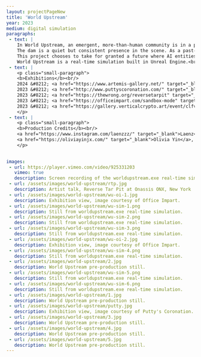 ```yaml
---
layout: projectPageNew
title: 'World Upstream'
year: 2023
medium: digital simulation
paragraphs:
 - text: |
    In World Upstream, an emergent, more-than-human community is in a perpetual process of reclaiming a decaying hydroelectric dam and transforming it into a site for leisure. The simulated protagonists—a sentient poplar tree, a group of quadruplets, an AI-powered Dyson vacuum, among others—co-exist at a never-ending picnic upstream of the dam, tending to their individual and collective needs by engaging in mundane, social, anti-productive, small behaviors as a way of rewilding the surroundings of a soon-to-be-obsolete piece of infrastructure.<br/><br/>
    The dam is a quiet but consistent presence in the scene. As a past-its-prime technological marvel that was once at the forefront of cultural discourse during the 20th-century nation-building era, it acts as a metaphorical device for speculating on the future of technologies currently at their hype peak. At the same time, it invites reflection on our affective response to technologically altered landscapes. What becomes of our definitions of “nature” when a concrete monolith is placed at its center, or when a myriad artificially intelligent beings become integral to its processes?<br/><br/>
    This project chooses to take for granted a future where AI entities exist in the world in embodied ways. Their umwelt however, is mediated by the landscape rather than the server farm, and rooted in the complex truths, dangers and histories the landscape holds. In doing so, World Upstream aims to imagine a genre painting for the late 21st century, a small, interdependent fiction where different types of intelligence share a less hierarchical, more porous world.<br/><br/>
    World Upstream is a real-time simulation built in Unreal Engine.<br/><br/>
 - text: |
    <p class="small-paragraph">
    <b>Exhibitions</b><br/>
    2024 &#8212; <a href="https://www.artemis-gallery.net/" target="_blank">Beyond Human</a> at Artemis Gallery, Lisbon (curated by Kirsten Eggers and Manuel Mendonca) <br/>
    2023 &#8212; <a href="http://www.puttyscoronation.com/" target="_blank">Tellurian Traversals</a> at Putty's Coronation Gallery, New York (curated by David Temchulla) <br/>
    2023 &#8212; <a href="https://thewrong.org/reversetarpit" target="_blank">Reverse Tar Pit</a> at Onassis ONX, Brooklyn Neighborhood Arts and The Wrong Biennale, New York and online (curated by Don Hanson, Mark Ramos, Sammie Veeler) <br/>
    2023 &#8212; <a href="https://officeimpart.com/sandbox-mode" target="_blank">Sandbox Mode</a> at Office Impart, Berlin (curated by Office Impart in collaboration with Stina Gustafsson and Maria Paula Fernandez) <br/>
    2023 &#8212; <a href="https://gallery.verticalcrypto.art/event/clfv8kvs1sj980bjpdr2li3aa/all" target="_blank">VCA Residency Exhibition</a>, online (curated by Micol AP)<br/><br/>
    </p>
 - text: |
    <p class="small-paragraph">
    <b>Production Credits</b><br/>
    <a href="https://www.instagram.com/laenzzz/" target="_blank">Laenz</a>, sound design<br/>
    <a href="https://oliviayinjx.com/" target="_blank">Olivia Yin</a>, world design<br/>
    </p>
    

images:
 - url: https://player.vimeo.com/video/925331203
   vimeo: true
   description: Screen recording of the worldupstream.exe real-time simulation.
 - url: /assets/images/world-upstream/rtp.jpg
   description: Artist talk, Reverse Tar Pit at Onassis ONX, New York
 - url: /assets/images/world-upstream/wu-oi-1.jpg
   description: Exhibition view, image courtesy of Office Impart.
 - url: /assets/images/world-upstream/wu-sim-1.png
   description: Still from worldupstream.exe real-time simulation.
 - url: /assets/images/world-upstream/wu-sim-2.png
   description: Still from worldupstream.exe real-time simulation.
 - url: /assets/images/world-upstream/wu-sim-3.png 
   description: Still from worldupstream.exe real-time simulation. 
 - url: /assets/images/world-upstream/wu-oi-2.jpg
   description: Exhibition view, image courtesy of Office Impart.
 - url: /assets/images/world-upstream/wu-sim-4.png 
   description: Still from worldupstream.exe real-time simulation.
 - url: /assets/images/world-upstream/2.jpg
   description: World Upstream pre-production still.
 - url: /assets/images/world-upstream/wu-sim-5.png  
   description: Still from worldupstream.exe real-time simulation.
 - url: /assets/images/world-upstream/wu-sim-6.png   
   description: Still from worldupstream.exe real-time simulation.
 - url: /assets/images/world-upstream/1.jpg
   description: World Upstream pre-production still.
 - url: /assets/images/world-upstream/putty.jpg
   description: Exhibition view, image courtesy of Putty's Coronation.
 - url: /assets/images/world-upstream/3.jpg
   description: World Upstream pre-production still.
 - url: /assets/images/world-upstream/4.jpg
   description: World Upstream pre-production still.
 - url: /assets/images/world-upstream/5.jpg
   description: World Upstream pre-production still.            
---
```

